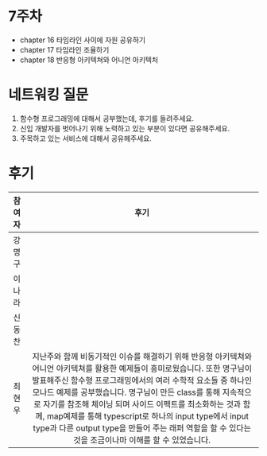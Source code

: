 # 7주차

- chapter 16 타임라인 사이에 자원 공유하기
- chapter 17 타임라인 조율하기
- chapter 18 반응형 아키텍쳐와 어니언 아키텍처

# 네트워킹 질문

1. 함수형 프로그래밍에 대해서 공부했는데, 후기를 들려주세요.
2. 신입 개발자를 벗어나기 위해 노력하고 있는 부분이 있다면 공유해주세요.
3. 주목하고 있는 서비스에 대해서 공유헤주세요.

# 후기

| 참여자 |                                                                                                                                                                                                                                               후기                                                                                                                                                                                                                                                |
| :----: | :-----------------------------------------------------------------------------------------------------------------------------------------------------------------------------------------------------------------------------------------------------------------------------------------------------------------------------------------------------------------------------------------------------------------------------------------------------------------------------------------------: |
| 강명구 |                                                                                                                                                                                                                                                                                                                                                                                                                                                                                                   |
| 이나라 |                                                                                                                                                                                                                                                                                                                                                                                                                                                                                                   |
| 신동찬 |                                                                                                                                                                                                                                                                                                                                                                                                                                                                                                   |
| 최현우 | 지난주와 함께 비동기적인 이슈를 해결하기 위해 반응형 아키텍쳐와 어니언 아키텍쳐를 활용한 예제들이 흥미로웠습니다. 또한 명구님이 발표해주신 함수형 프로그래밍에서의 여러 수학적 요소들 중 하나인 모나드 예제를 공부했습니다. 명구님이 만든 class를 통해 지속적으로 자기를 참조해 체이닝 되며 사이드 이펙트를 최소화하는 것과 함께, map예제를 통해 typescript로 하나의 input type에서 input type과 다른 output type을 만들어 주는 래퍼 역할을 할 수 있다는 것을 조금이나마 이해를 할 수 있었습니다. |
